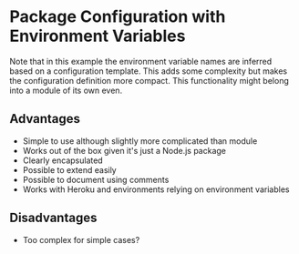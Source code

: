 # Package Configuration with Environment Variables

Note that in this example the environment variable names are inferred based on a configuration template. This adds some complexity but makes the configuration definition more compact. This functionality might belong into a module of its own even.

## Advantages

* Simple to use although slightly more complicated than module
* Works out of the box given it's just a Node.js package
* Clearly encapsulated
* Possible to extend easily
* Possible to document using comments
* Works with Heroku and environments relying on environment variables

## Disadvantages

* Too complex for simple cases?
